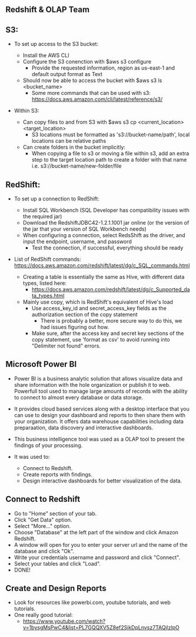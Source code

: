## Redshift & OLAP Team

## S3:
- To set up access to the S3 bucket:
  - Install the AWS CLI
  - Configure the S3 conenction with $aws s3 configure
    - Provide the requested information, region as us-east-1 and default output format as Text
  - Should now be able to access the bucket with $aws s3 ls <bucket_name>
    - Some more commands that can be used with s3: https://docs.aws.amazon.com/cli/latest/reference/s3/

- Within S3:
  - Can copy files to and from S3 with $aws s3 cp <current_location> <target_location>
    - S3 locations must be formatted as 's3://bucket-name/path', local locations can be relative paths
  - Can create folders in the bucket implicitly:
    - When copying a file to s3 or moving a file within s3, add an extra step to the target location path
      to create a folder with that name i.e. s3://bucket-name/new-folder/file

## RedShift:
- To set up a connection to RedShift:
  - Install SQL Workbench (SQL Developer has compatibility issues with the required jar)
  - Download the RedshiftJDBC42-1.2.1.1001 jar online (or the version of the jar that your version of SQL Workbench needs)
  - When configuring a connection, select RedsShift as the driver, and input the endpoint, username, and password
    - Test the connection, if successful, everything should be ready

- List of RedShift commands: https://docs.aws.amazon.com/redshift/latest/dg/c_SQL_commands.html
  - Creating a table is essentially the same as Hive, with different data types, listed here:
    - https://docs.aws.amazon.com/redshift/latest/dg/c_Supported_data_types.html
  - Mainly use copy, which is RedShift's equivalent of Hive's load
    - Use access_key_id and secret_access_key fields as the authorization section of the copy statement
      - There is probably a better, more secure way to do this, we had issues figuring out how.
    - Make sure, after the access key and secret key sections of the copy statement, use 'format as csv' to avoid
      running into "Delimiter not found" errors.

## Microsoft Power BI
- Power BI is a business analytic solution that allows visualize data and share information with the hole organization or
publish it to web. Powerfull tool used to manage large amounts of records with the ability to connect to almost
every database or data storage.
- It provides cloud based services along with a desktop interface that you can use to design your dashboard and
reports to then share them with your organization. It offers data warehouse capabilities including data preparaation,
data discovery and interactive dashboards.

- This business intelligence tool was used as a OLAP tool to present the findings of your processing.
- It was used to:
  - Connect to Redshift.
  - Create reports with findings.
  - Design interactive dashboards for better visualization of the data.

## Connect to Redshift
  - Go to "Home" section of your tab.
  - Click "Get Data" option.
  - Select "More..." option.
  - Choose "Database" at the left part of the window and click Amazon Redshift.
  - A window will open for you to enter your server url and the name of the database and click "Ok".
  - Write your credentials username and password and click "Connect".
  - Select your tables and click "Load".
  - DONE!

 ## Create and Design Reports
  - Look for resources like powerbi.com, youtube tutorials, and web tutorials.
  - One really good tutorial:
    - https://www.youtube.com/watch?v=1bysgMsPwC4&list=PL7GQQXV5Z8ef2SjkDpLnvsz7TAQjlzlpO
